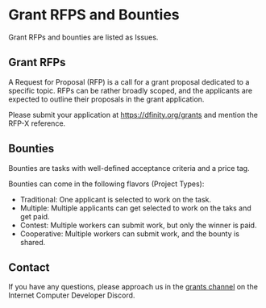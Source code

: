 # Grant RFPS and Bounties

Grant RFPs and bounties are listed as Issues.

## Grant RFPs

A Request for Proposal (RFP) is a call for a grant proposal dedicated to a specific topic. RFPs can be rather broadly scoped, and the applicants are expected to outline their proposals in the grant application.

Please submit your application at https://dfinity.org/grants and mention the RFP-X reference.

## Bounties

Bounties are tasks with well-defined acceptance criteria and a price tag.

Bounties can come in the following flavors (Project Types):
- Traditional: One applicant is selected to work on the task.
- Multiple: Multiple applicants can get selected to work on the taks and get paid.
- Contest: Multiple workers can submit work, but only the winner is paid.
- Cooperative: Multiple workers can submit work, and the bounty is shared.

## Contact

If you have any questions, please approach us in the [grants channel](https://discord.com/channels/748416164832608337/835198109473570817) on the Internet Computer Developer Discord.
